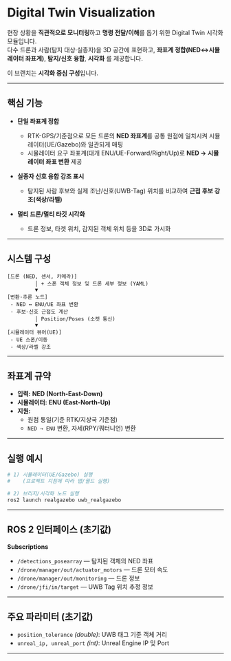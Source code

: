 # Digital Twin Visualization

현장 상황을 **직관적으로 모니터링**하고 **명령 전달/이해**를 돕기 위한 Digital Twin 시각화 모듈입니다.  
다수 드론과 사람(탐지 대상·실종자)을 3D 공간에 표현하고, **좌표계 정합(NED↔시뮬레이터 좌표계)**, **탐지/신호 융합**, **시각화** 를 제공합니다.

이 브랜치는 **시각화 중심 구성**입니다.

---

## 핵심 기능

- **단일 좌표계 정합**
  - RTK-GPS/기준점으로 모든 드론의 **NED 좌표계**를 공통 원점에 일치시켜 시뮬레이터(UE/Gazebo)와 일관되게 매핑
  - 시뮬레이터 요구 좌표계(대개 ENU/UE-Forward/Right/Up)로 **NED → 시뮬레이터 좌표 변환** 제공

- **실종자 신호 융합 강조 표시**
  - 탐지된 사람 후보와 실제 조난/신호(UWB-Tag) 위치를 비교하여 **근접 후보 강조(색상/라벨)**

- **멀티 드론/멀티 타깃 시각화**
  - 드론 정보, 타겟 위치, 감지된 객체 위치 등을 3D로 가시화

---

## 시스템 구성

~~~text
[드론 (NED, 센서, 카메라)]
         │ + 스폰 객체 정보 및 드론 세부 정보 (YAML)
         ▼
[변환·추론 노드]
 - NED ↔ ENU/UE 좌표 변환
 - 후보-신호 근접도 계산
         │ Position/Poses (소켓 통신)
         ▼
[시뮬레이터 뷰어(UE)]
 - UE 스폰/이동
 - 색상/라벨 강조
~~~ 

---

## 좌표계 규약

- **입력:** **NED (North-East-Down)**
- **시뮬레이터:** **ENU (East-North-Up)**
- **지원:**
  - 원점 통일(기준 RTK/지상국 기준점)
  - `NED → ENU` 변환, 자세(RPY/쿼터니언) 변환

---

## 실행 예시

~~~bash
# 1) 시뮬레이터(UE/Gazebo) 실행
#    (프로젝트 지침에 따라 맵/월드 실행)
~~~

~~~bash
# 2) 브리지/시각화 노드 실행
ros2 launch realgazebo uwb_realgazebo
~~~

---

## ROS 2 인터페이스 (초기값)

**Subscriptions**
- `/detections_posearray` — 탐지된 객체의 NED 좌표 
- `/drone/manager/out/actuator_motors` — 드론 모터 속도
- `/drone/manager/out/monitoring` — 드론 정보
- `/drone/jfi/in/target` — UWB Tag 위치 추정 정보

---

## 주요 파라미터 (초기값)

- `position_tolerance` *(double)*: UWB 태그 기준 객체 거리
- `unreal_ip, unreal_port` *(int)*: Unreal Engine IP 및 Port

---